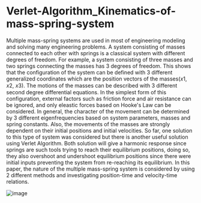 # Verlet-Algorithm_Kinematics-of-mass-spring-system

Multiple mass-spring systems are used in most of engineering modeling and solving many engineering
problems. A system consisting of masses connected to each other with springs is a classical system
with different degrees of freedom. For example, a system consisting of three masses and two springs
connecting the masses has 3 degrees of freedom. This shows that the configuration of the system can
be defined with 3 different generalized coordinates which are the position vectors of the masses(𝑥1,
𝑥2, 𝑥3). The motions of the masses can be described with 3 different second degree differential
equations. In the simplest form of this configuration, external factors such as friction force and air
resistance can be ignored, and only eleastic forces based on Hooke's Law can be considered. In
general, the character of the movement can be determined by 3 different eigenfrequencies based on
system parameters, masses and spring constants. Also, the movements of the masses are strongly
dependent on their initial positions and initial velocities. So far, one solution to this type of system
was considered but there is another useful solution using Verlet Algorithm. Both solution will give a
harmonic response since springs are such tools trying to reach their equilibrium positions, doing so,
they also overshoot and undershoot equilibrium positions since there were initial inputs preventing
the system from re-reaching its equilibrium. In this paper, the nature of the multiple mass-spring
system is considered by using 2 different methods and investigating position-time and velocity-time
relations.


![image](https://user-images.githubusercontent.com/57681394/167394595-862e4d52-e306-4187-b031-20ba5c7d8c25.png)
